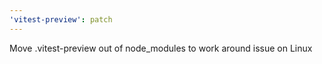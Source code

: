```yaml
---
'vitest-preview': patch
---
```


Move .vitest-preview out of node_modules to work around issue on Linux
